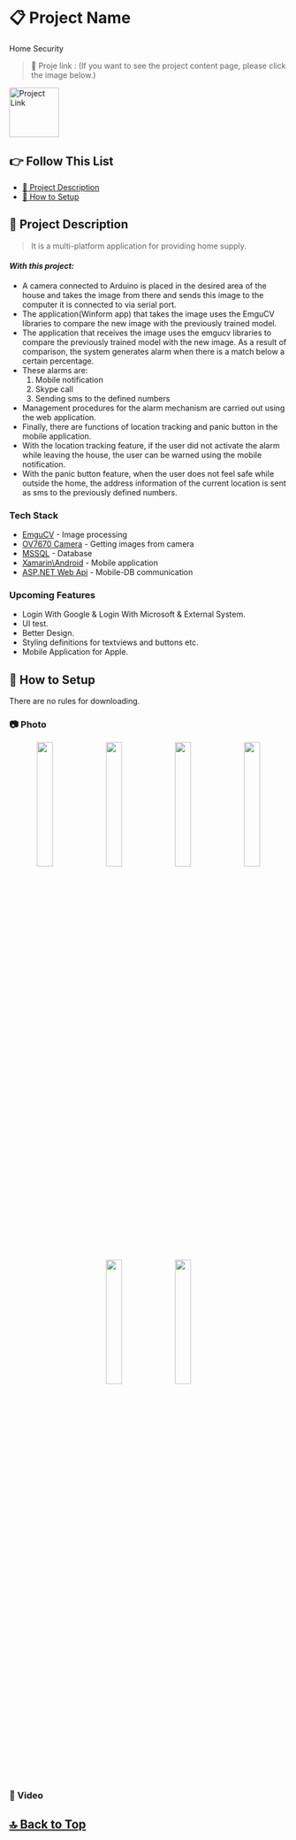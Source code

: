 # 📋 Project Name
Home Security

> 🔗 Proje link : (If you want to see the project content page, please click the image below.)

<a href="http://bilgisayarkocaelibitirmeteziguvenlik.blogspot.com" target="_blank"><img src="https://2.bp.blogspot.com/-OGVM5ZZwqy4/Wx3M8LSG4QI/AAAAAAAAAMg/lTkG6nK0tq4A1HTT_IillxYI-nMWwHMSgCLcBGAs/s1600/poster.png" alt="Project Link" height="90"/></a>

## 👉 Follow This List

- [🎯 Project Description](#-project-description)
- [🔧 How to Setup](#-how-to-setup)

## 🎯 Project Description 
> It is a multi-platform application for providing home supply.

#### _With this project:_
- A camera connected to Arduino is placed in the desired area of the house and takes the image from there and sends this image to the computer it is connected to via serial port.
- The application(Winform app) that takes the image uses the EmguCV libraries to compare the new image with the previously trained model.
- The application that receives the image uses the emgucv libraries to compare the previously trained model with the new image. As a result of comparison,
the system generates alarm when there is a match below a certain percentage.
- These alarms are:
  1) Mobile notification
  2) Skype call
  3) Sending sms to the defined numbers
- Management procedures for the alarm mechanism are carried out using the web application.
- Finally, there are functions of location tracking and panic button in the mobile application.
- With the location tracking feature, if the user did not activate the alarm while leaving the house, the user can be warned using the mobile notification.
- With the panic button feature, when the user does not feel safe while outside the home, the address information of the current location is sent as sms to the previously defined numbers.

### Tech Stack
- [EmguCV] - Image processing
- [OV7670 Camera] - Getting images from camera
- [MSSQL] - Database 
- [Xamarin\Android] - Mobile application
- [ASP.NET Web Api] - Mobile-DB communication

### Upcoming Features
- Login With Google & Login With Microsoft & External System.
- UI test.
- Better Design.
- Styling definitions for textviews and buttons etc.
- Mobile Application for Apple.

## 🔧 How to Setup
There are no rules for downloading.

### 📷 Photo
<p align="center">
<img src="https://user-images.githubusercontent.com/49414644/219973191-f507f16a-535e-48d8-97b8-0deee735c711.jpg" width="24%"/> 
<img src="https://user-images.githubusercontent.com/49414644/219973207-082625a8-6ed8-4a7e-b8e7-0009be8616dc.png" width="24%"/> 
<img src="https://user-images.githubusercontent.com/49414644/219973217-253ad8ae-22e9-4cf3-a4c4-911fbe3cfc4e.png" width="24%"/> 
<img src="https://user-images.githubusercontent.com/49414644/219973227-140f2a40-2167-4814-8380-9cfd1c5d06da.png" width="24%"/> 
<img src="https://user-images.githubusercontent.com/49414644/219973232-f52157a1-b73a-447b-9d62-84591c695cf7.png" width="24%"/>
<img src="https://user-images.githubusercontent.com/49414644/219973235-732679f9-61ed-4785-b910-32ea00ab5f9c.png" width="24%"/> 
</p>

### 🎥 Video

## [🔝 Back to Top](#-follow-this-list) 

 [EmguCV]: <https://developer.apple.com/documentation/uikit>
 [OV7670 Camera]: <https://circuitdigest.com/microcontroller-projects/how-to-use-ov7670-camera-module-with-arduino>
 [MSSQL]: <https://www.tutorialspoint.com/ms_sql_server/index.htm>
 [Xamarin\Android]: <https://learn.microsoft.com/en-us/xamarin/android/>
 [ASP.NET Web Api]: <https://www.tutorialspoint.com/asp.net_mvc/asp.net_mvc_web_api.htm>
